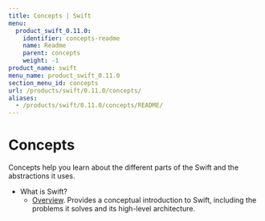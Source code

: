 ```yaml
---
title: Concepts | Swift
menu:
  product_swift_0.11.0:
    identifier: concepts-readme
    name: Readme
    parent: concepts
    weight: -1
product_name: swift
menu_name: product_swift_0.11.0
section_menu_id: concepts
url: /products/swift/0.11.0/concepts/
aliases:
  - /products/swift/0.11.0/concepts/README/
---
```

# Concepts

Concepts help you learn about the different parts of the Swift and the abstractions it uses.

- What is Swift?
  - [Overview](/docs/concepts/what-is-swift/overview.md). Provides a conceptual introduction to Swift, including the problems it solves and its high-level architecture.
